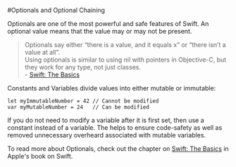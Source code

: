 #Optionals and Optional Chaining  

Optionals are one of the most powerful and safe features of Swift. An optional value means that the value may or may not be present.  

> Optionals say either “there is a value, and it equals x” or “there isn’t a value at all”.  
> Using optionals is similar to using nil with pointers in Objective-C, but they work for any type, not just classes.  
\- [Swift: The Basics](https://developer.apple.com/library/ios/documentation/Swift/Conceptual/Swift_Programming_Language/TheBasics.html#//apple_ref/doc/uid/TP40014097-CH5-ID309)  

Constants and Variables divide values into either mutable or immutable:  
```
let myImmutableNumber = 42 // Cannot be modified
var myMutableNumber = 24   // Can be modified
```

If you do not need to modify a variable after it is first set, then use a constant instead of a variable. The helps to ensure code-safety as well as removed unnecessary overheard associated with mutable variables.  

To read more about Optionals, check out the chapter on [Swift: The Basics](https://developer.apple.com/library/ios/documentation/Swift/Conceptual/Swift_Programming_Language/TheBasics.html#//apple_ref/doc/uid/TP40014097-CH5-ID309) in Apple's book on Swift.  
